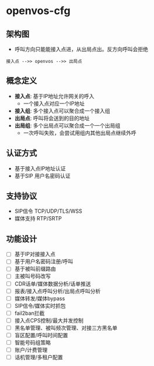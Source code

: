 # openvos-cfg

## 架构图

- 呼叫方向只能能接入点进，从出局点出。反方向呼叫会拒绝

```
接入点 -->> openvos -->> 出局点
```

## 概念定义

- **接入点**: 基于IP地址允许网关的呼入
    - 一个接入点对应一个IP地址
- **接入组**: 多个接入点可以聚合成一个接入组
- **出局点**: 呼叫将会送到的目的地址
- **出局组**: 多个出局点可以聚合成一个一个出局组
    - 一次呼叫失败，会尝试用组内其他出局点继续外呼

## 认证方式
- 基于接入点IP地址认证
- 基于SIP 用户名密码认证


## 支持协议

- SIP信令 TCP/UDP/TLS/WSS
- 媒体支持 RTP/SRTP

## 功能设计

- [ ] 基于IP对接接入点
- [ ] 基于用户名密码注册/呼叫
- [ ] 基于被叫前缀路由
- [ ] 主被叫号码改写
- [ ] CDR话单/媒体数据分析/话单推送
- [ ] 报表/接入点呼叫分析/出局点呼叫分析
- [ ] 媒体转发/媒体bypass
- [ ] SIP信令/媒体实时抓包
- [ ] fail2ban拦截
- [ ] 接入点CPS控制/最大并发控制
- [ ] 黑名单管理、被叫频次管理、对接三方黑名单
- [ ] 盲区配置/呼叫时间配置
- [ ] 智能号码组策略
- [ ] 账户/计费管理
- [ ] 话机管理/多租户配置
